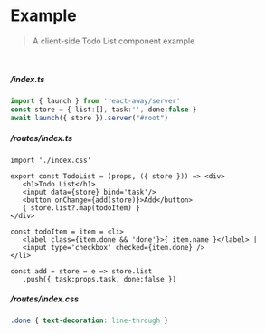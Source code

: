 <style> @import url(example.css);</style>

# Example
> A client-side Todo List component example

<br/>

<section style='margin-top: 10px' hidden>

A **TodoList** component in root route `/` with modular CSS, reactive objects and dual binding. 

</section>

##### /index.ts

```ts
import { launch } from 'react-away/server'
const store = { list:[], task:'', done:false }
await launch({ store }).server("#root") 
```
 
##### /routes/index.ts

```tsx
import './index.css'                        

export const TodoList = (props, ({ store })) => <div>
   <h1>Todo List</h1>
   <input data={store} bind='task'/>
   <button onChange={add(store)}>Add</button>      
   { store.list?.map(todoItem) }
</div> 
 
const todoItem = item = <li> 
   <label class={item.done && 'done'}>{ item.name }</label> | 
   <input type='checkbox' checked={item.done} />
</li>

const add = store = e => store.list
   .push({ task:props.task, done:false })
```
 
##### /routes/index.css

```css
.done { text-decoration: line-through }      
```